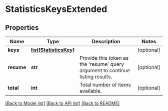 # StatisticsKeysExtended

## Properties
Name | Type | Description | Notes
------------ | ------------- | ------------- | -------------
**keys** | [**list[StatisticsKey]**](StatisticsKey.md) |  | [optional] 
**resume** | **str** | Provide this token as the &#39;resume&#39; query argument to continue listing results. | [optional] 
**total** | **int** | Total number of items available. | [optional] 

[[Back to Model list]](../README.md#documentation-for-models) [[Back to API list]](../README.md#documentation-for-api-endpoints) [[Back to README]](../README.md)



